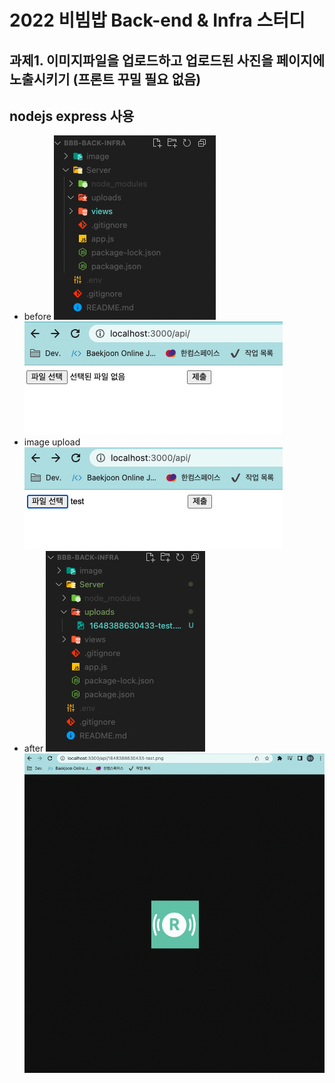 # 2022 비빔밥 Back-end & Infra 스터디
과제1. 이미지파일을 업로드하고 업로드된 사진을 페이지에 노출시키기 (프론트 꾸밀 필요 없음)
---
nodejs express 사용
---
- before
![before](./image/before1.png)
![before page](./image/before2.png)
- image upload
![img upload](./image/upload.png)
- after
![after](./image/after1.png)
![after](./image/after2.png)
